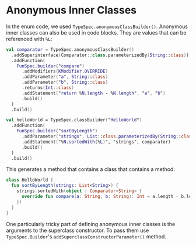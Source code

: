 Anonymous Inner Classes
=======================

In the enum code, we used `TypeSpec.anonymousClassBuilder()`. Anonymous inner classes can also be
used in code blocks. They are values that can be referenced with `%L`:

```kotlin
val comparator = TypeSpec.anonymousClassBuilder()
  .addSuperinterface(Comparator::class.parameterizedBy(String::class))
  .addFunction(
    FunSpec.builder("compare")
      .addModifiers(KModifier.OVERRIDE)
      .addParameter("a", String::class)
      .addParameter("b", String::class)
      .returns(Int::class)
      .addStatement("return %N.length - %N.length", "a", "b")
      .build()
  )
  .build()

val helloWorld = TypeSpec.classBuilder("HelloWorld")
  .addFunction(
    FunSpec.builder("sortByLength")
      .addParameter("strings", List::class.parameterizedBy(String::class))
      .addStatement("%N.sortedWith(%L)", "strings", comparator)
      .build()
  )
  .build()
```

This generates a method that contains a class that contains a method:

```kotlin
class HelloWorld {
  fun sortByLength(strings: List<String>) {
    strings.sortedWith(object : Comparator<String> {
      override fun compare(a: String, b: String): Int = a.length - b.length
    })
  }
}
```

One particularly tricky part of defining anonymous inner classes is the arguments to the superclass
constructor. To pass them use `TypeSpec.Builder`'s `addSuperclassConstructorParameter()` method.
